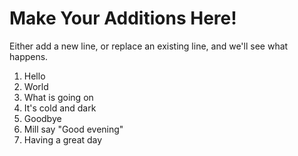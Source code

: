 # Make Your Additions Here!
Either add a new line, or replace an existing line, and we'll see what happens.

1. Hello
2. World
3. What is going on
4. It's cold and dark
5. Goodbye
6. Mill say "Good evening"
7. Having a great day